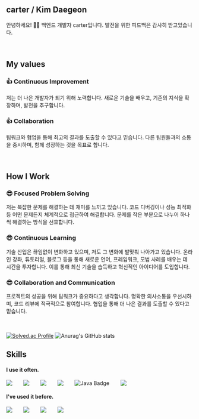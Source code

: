 ## carter / Kim Daegeon
안녕하세요! 🙋‍♂️ 백엔드 개발자 carter입니다. 발전을 위한 피드백은 감사히 받고있습니다.
<br />
<br />
<br />
## My values
### 👍 Continuous Improvement
저는 더 나은 개발자가 되기 위해 노력합니다. 새로운 기술을 배우고, 기존의 지식을 확장하며, 발전을 추구합니다.

### 👍 Collaboration
팀워크와 협업을 통해 최고의 결과를 도출할 수 있다고 믿습니다. 다른 팀원들과의 소통을 중시하며, 함께 성장하는 것을 목표로 합니다.
<br />
<br />
<br />
## How I Work
### 😎 Focused Problem Solving
저는 복잡한 문제를 해결하는 데 재미를 느끼고 있습니다. 코드 디버깅이나 성능 최적화 등 어떤 문제든지 체계적으로 접근하여 해결합니다. 문제를 작은 부분으로 나누어 하나씩 해결하는 방식을 선호합니다.

### 😎 Continuous Learning
기술 산업은 끊임없이 변화하고 있으며, 저도 그 변화에 발맞춰 나아가고 있습니다. 온라인 강좌, 튜토리얼, 블로그 등을 통해 새로운 언어, 프레임워크, 모범 사례를 배우는 데 시간을 투자합니다. 이를 통해 최신 기술을 습득하고 혁신적인 아이디어를 도입합니다.

### 😎 Collaboration and Communication
프로젝트의 성공을 위해 팀워크가 중요하다고 생각합니다. 명확한 의사소통을 우선시하며, 코드 리뷰에 적극적으로 참여합니다. 협업을 통해 더 나은 결과를 도출할 수 있다고 믿습니다.
<br />
<br />
<br />

[![Solved.ac Profile](http://mazassumnida.wtf/api/generate_badge?boj=kdg870918)](https://solved.ac/kdg870918)
![Anurag's GitHub stats](https://github-readme-stats.vercel.app/api?username=carter468&show_icons=true&theme=dracula)


## Skills

#### I use it often.
<div style="display:flex;gap:30px;flex-wrap:wrap;">
  <img src="https://img.shields.io/badge/springboot-6DB33F?style=for-the-badge&logo=springboot&logoColor=white"> 
  <img src="https://img.shields.io/badge/mysql-4479A1?style=for-the-badge&logo=mysql&logoColor=white"> 
  <img src="https://img.shields.io/badge/mariaDB-003545?style=for-the-badge&logo=mariadb&logoColor=white"> 
  <img src="https://img.shields.io/badge/python-3776AB?style=for-the-badge&logo=python&logoColor=white"> 
  <img src="https://img.shields.io/badge/java-007396?style=for-the-badge&logo=java&logoColor=white" alt="Java Badge">
  <img src="https://img.shields.io/badge/git-F05032?style=for-the-badge&logo=git&logoColor=white">
</div>

#### I've used it before.
<div style="display:flex;gap:30px;flex-wrap:wrap;">
  <img src="https://img.shields.io/badge/javascript-F7DF1E?style=for-the-badge&logo=javascript&logoColor=black"> 
  <img src="https://img.shields.io/badge/express-000000?style=for-the-badge&logo=express&logoColor=white">
  <img src="https://img.shields.io/badge/HTML5-E34F26?style=for-the-badge&logo=HTML5&logoColor=white">
  <img src="https://img.shields.io/badge/CSS-1572B6?style=for-the-badge&logo=CSS3&logoColor=white">
  

</div>
<br />
<br />
<br />
